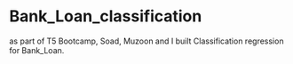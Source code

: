# Bank_Loan_classification
as part of T5 Bootcamp, Soad, Muzoon and I built Classification regression for Bank_Loan.

